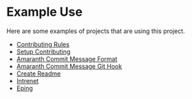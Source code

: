 # Example Use

Here are some examples of projects that are using this project.

- [Contributing Rules][contributing-rules]
- [Setup Contributing][setup-contributing]
- [Amaranth Commit Message Format][amaranth]
- [Amaranth Commit Message Git Hook][amaranth-hook]
- [Create Readme][create-readme]
- [Intrenet][internet]
- [Eping][eping]

[contributing-rules]: <https://github.com/sean-hut/contributing-rules>
[setup-contributing]: <https://github.com/sean-hut/setup-contributing>
[amaranth]: <https://github.com/sean-hut/amaranth-commit-message-format>
[amaranth-hook]: <https://github.com/sean-hut/amaranth-commit-msg-hook>
[internet]: <https://github.com/sean-hut/internet>
[create-readme]: <https://github.com/sean-hut/create-readme>
[eping]: <https://github.com/sean-hut/eping>
